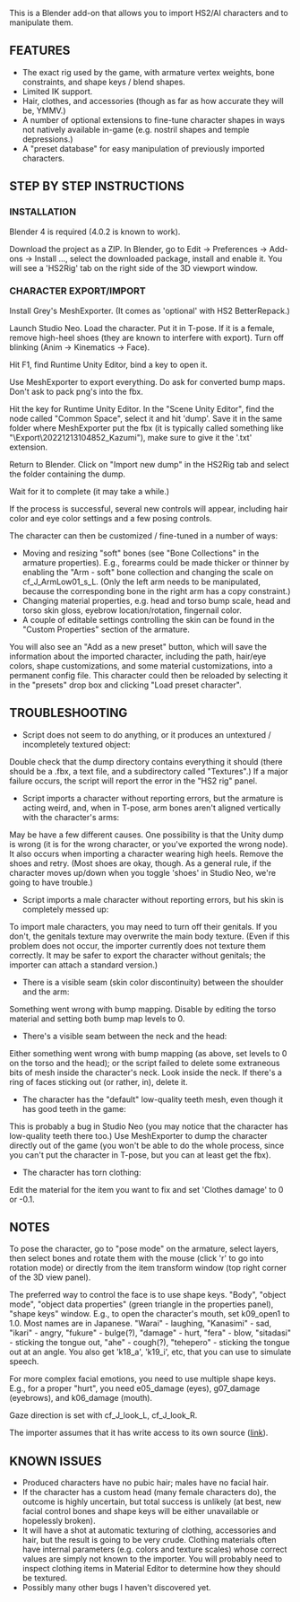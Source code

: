 This is a Blender add-on that allows you to import HS2/AI characters and to manipulate them.

## FEATURES

* The exact rig used by the game, with armature vertex weights, bone constraints, and shape keys / blend shapes. 
* Limited IK support.
* Hair, clothes, and accessories (though as far as how accurate they will be, YMMV.) 
* A number of optional extensions to fine-tune character shapes in ways not natively available in-game (e.g. nostril shapes and temple depressions.)
* A "preset database" for easy manipulation of previously imported characters.

## STEP BY STEP INSTRUCTIONS

### INSTALLATION 

Blender 4 is required (4.0.2 is known to work).

Download the project as a ZIP. In Blender, go to Edit -> Preferences -> Add-ons -> Install ..., select the downloaded package, install and enable it. You will see a 'HS2Rig' tab on the right side of the 3D viewport window.

### CHARACTER EXPORT/IMPORT

Install Grey's MeshExporter. (It comes as 'optional' with HS2 BetterRepack.)

Launch Studio Neo. Load the character. Put it in T-pose. If it is a female, remove high-heel shoes (they are known to interfere with export). Turn off blinking (Anim -> Kinematics -> Face).

Hit F1, find Runtime Unity Editor, bind a key to open it.

Use MeshExporter to export everything. Do ask for converted bump maps. Don't ask to pack png's into the fbx.

Hit the key for Runtime Unity Editor. In the "Scene Unity Editor", find the node called "Common Space", select it and hit 'dump'. Save it in the same folder where MeshExporter put the fbx (it is typically called something like "<HS2 root dir>\Export\20221213104852_Kazumi"), make sure to give it the '.txt' extension.

Return to Blender. Click on "Import new dump" in the HS2Rig tab and select the folder containing the dump. 

Wait for it to complete (it may take a while.)

If the process is successful, several new controls will appear, including hair color and eye color settings and a few posing controls.

The character can then be customized / fine-tuned in a number of ways:

* Moving and resizing "soft" bones (see "Bone Collections" in the armature properties). E.g., forearms could be made thicker or thinner by enabling the "Arm - soft" bone collection and changing the scale on cf_J_ArmLow01_s_L. (Only the left arm needs to be manipulated, because the corresponding bone in the right arm has a copy constraint.) 
* Changing material properties, e.g. head and torso bump scale, head and torso skin gloss, eyebrow location/rotation, fingernail color.
* A couple of editable settings controlling the skin can be found in the "Custom Properties" section of the armature.

You will also see an "Add as a new preset" button, which will save the information about the imported character, including the path, hair/eye colors, shape customizations, and some material customizations, into a permanent config file. This character could then be reloaded by selecting it in the "presets" drop box and clicking "Load preset character".

## TROUBLESHOOTING

* Script does not seem to do anything, or it produces an untextured / incompletely textured object:

Double check that the dump directory contains everything it should (there should be a .fbx, a text file, and a subdirectory called "Textures".) If a major failure occurs, the script will report the error in the "HS2 rig" panel.

* Script imports a character without reporting errors, but the armature is acting weird, and, when in T-pose, arm bones aren't aligned vertically with the character's arms:

May be have a few different causes. One possibility is that the Unity dump is wrong (it is for the wrong character, or you've exported the wrong node). It also occurs when importing a character wearing high heels. Remove the shoes and retry. (Most shoes are okay, though. As a general rule, if the character moves up/down when you toggle 'shoes' in Studio Neo, we're going to have trouble.)

* Script imports a male character without reporting errors, but his skin is completely messed up:

To import male characters, you may need to turn off their genitals. If you don't, the genitals texture may overwrite the main body texture. (Even if this problem does not occur, the importer currently does not texture them correctly. It may be safer to export the character without genitals; the importer can attach a standard version.)

* There is a visible seam (skin color discontinuity) between the shoulder and the arm:

Something went wrong with bump mapping. Disable by editing the torso material and setting both bump map levels to 0. 

* There's a visible seam between the neck and the head:

Either something went wrong with bump mapping (as above, set levels to 0 on the torso and the head); or the script failed to delete some extraneous bits of mesh inside the character's neck. Look inside the neck. If there's a ring of faces sticking out (or rather, in), delete it.

* The character has the "default" low-quality teeth mesh, even though it has good teeth in the game:

This is probably a bug in Studio Neo (you may notice that the character has low-quality teeth there too.) Use MeshExporter to dump the character directly out of the game (you won't be able to do the whole process, since you can't put the character in T-pose, but you can at least get the fbx). 

* The character has torn clothing:

Edit the material for the item you want to fix and set 'Clothes damage' to 0 or -0.1.

## NOTES

To pose the character, go to "pose mode" on the armature, select layers, then select bones and rotate them with the mouse (click 'r' to go into rotation mode) or directly from the item transform window (top right corner of the 3D view panel).

The preferred way to control the face is to use shape keys. "Body", "object mode", "object data properties" (green triangle in the properties panel), "shape keys" window. E.g., to open the character's mouth, set k09_open1 to 1.0. Most names are in Japanese. "Warai" - laughing, "Kanasimi" - sad, "ikari" - angry, "fukure" - bulge(?), "damage"  - hurt, "fera" - blow, "sitadasi" - sticking the tongue out, "ahe" - cough(?), "tehepero" - sticking the tongue out at an angle. You also get 'k18_a', 'k19_i', etc, that you can use to simulate speech.

For more complex facial emotions, you need to use multiple shape keys. E.g., for a proper "hurt", you need e05_damage (eyes), g07_damage (eyebrows), and k06_damage (mouth).

Gaze direction is set with cf_J_look_L, cf_J_look_R.

The importer assumes that it has write access to its own source ([link](REFERENCE.md#Operations)). 

## KNOWN ISSUES

* Produced characters have no pubic hair; males have no facial hair.
* If the character has a custom head (many female characters do), the outcome is highly uncertain, but total success is unlikely (at best, new facial control bones and shape keys will be either unavailable or hopelessly broken).
* It will have a shot at automatic texturing of clothing, accessories and hair, but the result is going to be very crude. Clothing materials often have internal parameters (e.g. colors and texture scales) whose correct values are simply not known to the importer. You will probably need to inspect clothing items in Material Editor to determine how they should be textured.
* Possibly many other bugs I haven't discovered yet.
